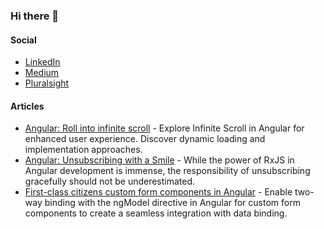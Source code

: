 ### Hi there 👋

#### Social
- [LinkedIn](https://www.linkedin.com/in/thinkricardo)
- [Medium](https://medium.com/@thinkricardo)
- [Pluralsight](https://app.pluralsight.com/profile/rmlpp)

#### Articles
- [Angular: Roll into infinite scroll](https://levelup.gitconnected.com/angular-roll-into-infinite-scroll-3e1d84b450c4) - Explore Infinite Scroll in Angular for enhanced user experience. Discover dynamic loading and implementation approaches.
- [Angular: Unsubscribing with a Smile](https://medium.com/gitconnected/angular-unsubscribing-with-a-smile-6927872bf6dc) - While the power of RxJS in Angular development is immense, the responsibility of unsubscribing gracefully should not be underestimated.
- [First-class citizens custom form components in Angular](https://link.medium.com/mkxENNu5Odb) - Enable two-way binding with the ngModel directive in Angular for custom form components to create a seamless integration with data binding.
<!--
**thinkricardo/thinkricardo** is a ✨ _special_ ✨ repository because its `README.md` (this file) appears on your GitHub profile.

Here are some ideas to get you started:

- 🔭 I’m currently working on ...
- 🌱 I’m currently learning ...
- 👯 I’m looking to collaborate on ...
- 🤔 I’m looking for help with ...
- 💬 Ask me about ...
- 📫 How to reach me: ...
- 😄 Pronouns: ...
- ⚡ Fun fact: ...
-->
